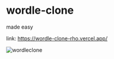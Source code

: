 # wordle-clone
made easy

link: https://wordle-clone-rho.vercel.app/

![wordleclone](https://user-images.githubusercontent.com/86561198/152630584-52719ed3-5f89-4be0-b3f7-30aac2dffbfc.png)
